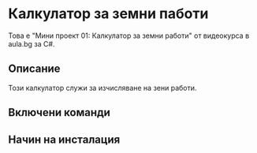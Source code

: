 ﻿# Калкулатор за земни паботи
Това е "Мини проект 01: Калкулатор за земни работи" от видеокурса в aula.bg за C#.

## Описание
Този калкулатор служи за изчисляване на зени работи.

## Включени команди

## Начин на инсталация
